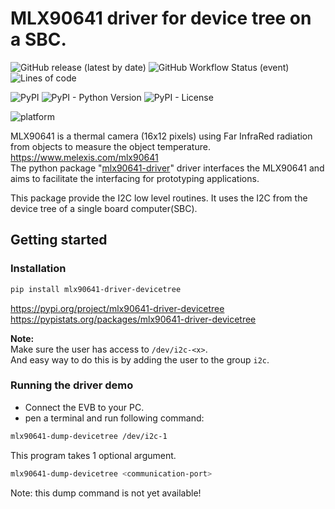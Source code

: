 # MLX90641 driver for device tree on a SBC.

![GitHub release (latest by date)](https://img.shields.io/github/v/release/melexis-fir/mlx90641-driver-devicetree-py?label=github-latest-release-tag) ![GitHub Workflow Status (event)](https://img.shields.io/github/workflow/status/melexis-fir/mlx90641-driver-devicetree-py/build-test-publish?event=release&label=github-workflow) ![Lines of code](https://img.shields.io/tokei/lines/github/melexis-fir/mlx90641-driver-devicetree-py)  

![PyPI](https://img.shields.io/pypi/v/mlx90641-driver-devicetree) ![PyPI - Python Version](https://img.shields.io/pypi/pyversions/mlx90641-driver-devicetree) ![PyPI - License](https://img.shields.io/pypi/l/mlx90641-driver-devicetree)  

![platform](https://img.shields.io/badge/platform-win10%20%7C%20linux%20PC%20%7C%20rasberry%20pi%204%20%7C%20Jetson%20Nano%20%7C%20beagle%20bone-lightgrey)  

MLX90641 is a thermal camera (16x12 pixels) using Far InfraRed radiation from objects to measure the object temperature.  
https://www.melexis.com/mlx90641  
The python package "[mlx90641-driver](https://github.com/melexis-fir/mlx90641-driver-py)" driver interfaces the MLX90641 and aims to facilitate the interfacing for prototyping applications.

This package provide the I2C low level routines.
It uses the I2C from the device tree of a single board computer(SBC).  

## Getting started

### Installation

```bash
pip install mlx90641-driver-devicetree
```

https://pypi.org/project/mlx90641-driver-devicetree  
https://pypistats.org/packages/mlx90641-driver-devicetree

__Note:__  
Make sure the user has access to `/dev/i2c-<x>`.  
And easy way to do this is by adding the user to the group `i2c`.

### Running the driver demo

* Connect the EVB to your PC.  
* pen a terminal and run following command:  

```bash
mlx90641-dump-devicetree /dev/i2c-1
```

This program takes 1 optional argument.

```bash
mlx90641-dump-devicetree <communication-port>
```

Note: this dump command is not yet available!
